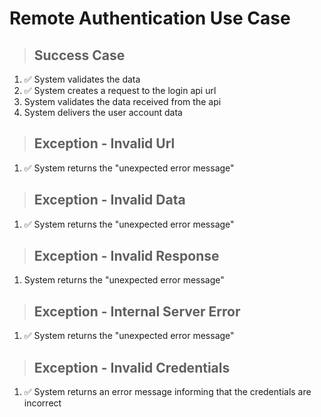 # Remote Authentication Use Case

> ## Success Case
1. ✅ System validates the data
2. ✅ System creates a request to the login api url
3. System validates the data received from the api
4. System delivers the user account data

> ## Exception - Invalid Url
1. ✅ System returns the "unexpected error message"

> ## Exception - Invalid Data
1. ✅ System returns the "unexpected error message"

> ## Exception - Invalid Response
1. System returns the "unexpected error message"

> ## Exception - Internal Server Error
1. ✅ System returns the "unexpected error message"

> ## Exception - Invalid Credentials
1. ✅ System returns an error message informing that the credentials are incorrect
